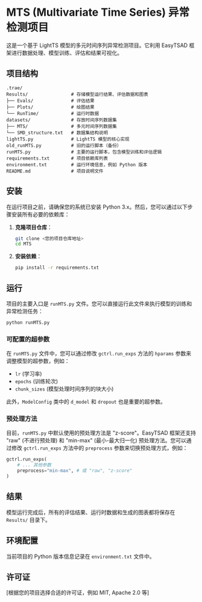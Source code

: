 # MTS (Multivariate Time Series) 异常检测项目

这是一个基于 LightTS 模型的多元时间序列异常检测项目。它利用 EasyTSAD 框架进行数据处理、模型训练、评估和结果可视化。

## 项目结构

```
.trae/
Results/                # 存储模型运行结果、评估数据和图表
├── Evals/              # 评估结果
├── Plots/              # 绘图结果
└── RunTime/            # 运行时数据
datasets/               # 存放时间序列数据集
├── MTS/                # 多元时间序列数据集
└── SMD_structure.txt   # 数据集结构说明
lightTS.py              # LightTS 模型的核心实现
old_runMTS.py           # 旧的运行脚本（备份）
runMTS.py               # 主要的运行脚本，包含模型训练和评估逻辑
requirements.txt        # 项目依赖库列表
environment.txt         # 运行环境信息，例如 Python 版本
README.md               # 项目说明文件
```

## 安装

在运行项目之前，请确保您的系统已安装 Python 3.x。然后，您可以通过以下步骤安装所有必要的依赖库：

1. **克隆项目仓库**：
   ```bash
   git clone <您的项目仓库地址>
   cd MTS
   ```

2. **安装依赖**：
   ```bash
   pip install -r requirements.txt
   ```

## 运行

项目的主要入口是 `runMTS.py` 文件。您可以直接运行此文件来执行模型的训练和异常检测任务：

```bash
python runMTS.py
```

### 可配置的超参数

在 `runMTS.py` 文件中，您可以通过修改 `gctrl.run_exps` 方法的 `hparams` 参数来调整模型的超参数，例如：

- `lr` (学习率)
- `epochs` (训练轮次)
- `chunk_sizes` (模型处理时间序列的块大小)

此外，`ModelConfig` 类中的 `d_model` 和 `dropout` 也是重要的超参数。

### 预处理方法

目前，`runMTS.py` 中默认使用的预处理方法是 "z-score"。EasyTSAD 框架还支持 "raw" (不进行预处理) 和 "min-max" (最小-最大归一化) 预处理方法。您可以通过修改 `gctrl.run_exps` 方法中的 `preprocess` 参数来切换预处理方式，例如：

```python
gctrl.run_exps(
    # ... 其他参数
    preprocess="min-max", # 或 "raw", "z-score"
)
```

## 结果

模型运行完成后，所有的评估结果、运行时数据和生成的图表都将保存在 `Results/` 目录下。

## 环境配置

当前项目的 Python 版本信息记录在 `environment.txt` 文件中。

## 许可证

[根据您的项目选择合适的许可证，例如 MIT, Apache 2.0 等]